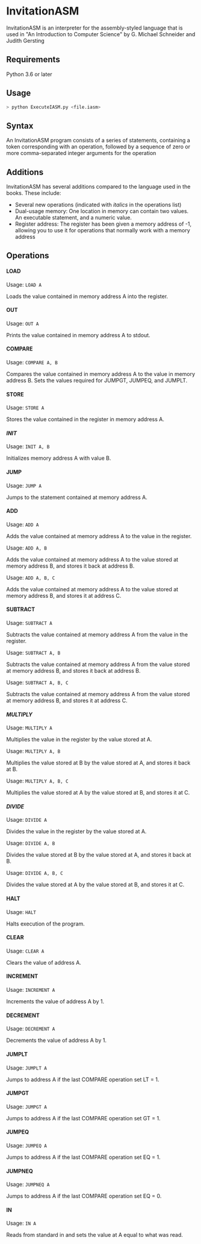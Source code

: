 # InvitationASM
InvitationASM is an interpreter for the assembly-styled language that is used in "An Introduction to Computer Science" by G. Michael Schneider and Judith Gersting

## Requirements
Python 3.6 or later

## Usage
```bash
> python ExecuteIASM.py <file.iasm>
```

## Syntax
An InvitationASM program consists of a series of statements, containing a token corresponding with an operation, followed by a sequence of zero or more comma-separated integer arguments for the operation

## Additions
InvitationASM has several additions compared to the language used in the books. These include:
* Several new operations (indicated with *italics* in the operations list)
* Dual-usage memory: One location in memory can contain two values. An executable statement, and a numeric value.
* Register address: The register has been given a memory address of -1, allowing you to use it for operations that normally work with a memory address

## Operations

#### LOAD
Usage: `LOAD A`

Loads the value contained in memory address A into the register.

#### OUT
Usage: `OUT A`

Prints the value contained in memory address A to stdout.

#### COMPARE
Usage: `COMPARE A, B`

Compares the value contained in memory address A to the value in memory address B.
Sets the values required for JUMPGT, JUMPEQ, and JUMPLT.

#### STORE
Usage: `STORE A`

Stores the value contained in the register in memory address A.

#### *INIT*
Usage: `INIT A, B`

Initializes memory address A with value B.

#### JUMP
Usage: `JUMP A`

Jumps to the statement contained at memory address A.

#### ADD
Usage: `ADD A`

Adds the value contained at memory address A to the value in the register.

Usage: `ADD A, B`

Adds the value contained at memory address A to the value stored at memory address B, and stores it back at address B.

Usage: `ADD A, B, C`

Adds the value contained at memory address A to the value stored at memory address B, and stores it at address C.

#### SUBTRACT
Usage: `SUBTRACT A`

Subtracts the value contained at memory address A from the value in the register.

Usage: `SUBTRACT A, B`

Subtracts the value contained at memory address A from the value stored at memory address B, and stores it back at address B.

Usage: `SUBTRACT A, B, C`

Subtracts the value contained at memory address A from the value stored at memory address B, and stores it at address C.

#### *MULTIPLY*
Usage: `MULTIPLY A`

Multiplies the value in the register by the value stored at A.

Usage: `MULTIPLY A, B`

Multiplies the value stored at B by the value stored at A, and stores it back at B.

Usage: `MULTIPLY A, B, C`

Multiplies the value stored at A by the value stored at B, and stores it at C.

#### *DIVIDE*
Usage: `DIVIDE A`

Divides the value in the register by the value stored at A.

Usage: `DIVIDE A, B`

Divides the value stored at B by the value stored at A, and stores it back at B.

Usage: `DIVIDE A, B, C`

Divides the value stored at A by the value stored at B, and stores it at C.

#### HALT
Usage: `HALT`

Halts execution of the program.

#### CLEAR
Usage: `CLEAR A`

Clears the value of address A.

#### INCREMENT
Usage: `INCREMENT A`

Increments the value of address A by 1.

#### DECREMENT
Usage: `DECREMENT A`

Decrements the value of address A by 1.

#### JUMPLT
Usage: `JUMPLT A`

Jumps to address A if the last COMPARE operation set LT = 1.

#### JUMPGT
Usage: `JUMPGT A`

Jumps to address A if the last COMPARE operation set GT = 1.

#### JUMPEQ
Usage: `JUMPEQ A`

Jumps to address A if the last COMPARE operation set EQ = 1.

#### JUMPNEQ
Usage: `JUMPNEQ A`

Jumps to address A if the last COMPARE operation set EQ = 0.

#### IN
Usage: `IN A`

Reads from standard in and sets the value at A equal to what was read.